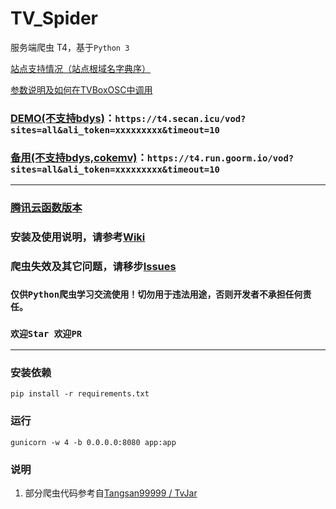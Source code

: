 # TV_Spider
服务端爬虫 T4，基于`Python 3`



[站点支持情况（站点根域名字典序）](https://github.com/sec-an/TV_Spider/wiki/%E7%AB%99%E7%82%B9%E6%94%AF%E6%8C%81%E6%83%85%E5%86%B5%EF%BC%88%E7%AB%99%E7%82%B9%E6%A0%B9%E5%9F%9F%E5%90%8D%E5%AD%97%E5%85%B8%E5%BA%8F%EF%BC%89)


[参数说明及如何在TVBoxOSC中调用](https://github.com/sec-an/TV_Spider/wiki/%E5%A6%82%E4%BD%95%E5%9C%A8TVBoxOSC%E4%B8%AD%E8%B0%83%E7%94%A8)

### [DEMO(不支持bdys)](https://t4.secan.icu/vod)：`https://t4.secan.icu/vod?sites=all&ali_token=xxxxxxxxx&timeout=10`
### [备用(不支持bdys,cokemv)](https://t4.run.goorm.io/vod)：`https://t4.run.goorm.io/vod?sites=all&ali_token=xxxxxxxxx&timeout=10`

---

### [腾讯云函数版本](https://github.com/sec-an/TV_Spider/tree/scf)
### 安装及使用说明，请参考[Wiki](https://github.com/sec-an/TV_Spider/wiki)
### 爬虫失效及其它问题，请移步[Issues](https://github.com/sec-an/TV_Spider/issues)


### `仅供Python爬虫学习交流使用！切勿用于违法用途，否则开发者不承担任何责任。`
### `欢迎Star 欢迎PR`

---
### 安装依赖
```pip install -r requirements.txt```
### 运行
```gunicorn -w 4 -b 0.0.0.0:8080 app:app```
### 说明
1. 部分爬虫代码参考自[Tangsan99999 / TvJar](https://github.com/Tangsan99999/TvJar)
